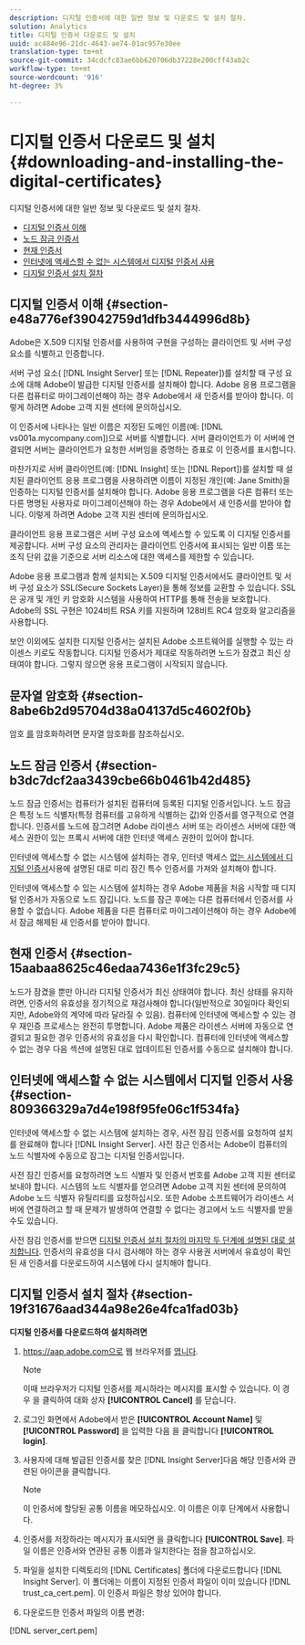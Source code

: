 ```yaml
---
description: 디지털 인증서에 대한 일반 정보 및 다운로드 및 설치 절차.
solution: Analytics
title: 디지털 인증서 다운로드 및 설치
uuid: ac484e96-21dc-4643-ae74-01ac957e30ee
translation-type: tm+mt
source-git-commit: 34cdcfc83ae6bb620706db37228e200cff43ab2c
workflow-type: tm+mt
source-wordcount: '916'
ht-degree: 3%

---
```



# 디지털 인증서 다운로드 및 설치{#downloading-and-installing-the-digital-certificates}

디지털 인증서에 대한 일반 정보 및 다운로드 및 설치 절차.

* [디지털 인증서 이해](../../../../../home/c-inst-svr/c-install-ins-svr/t-install-proc-inst-svr-dpu/c-dnld-dgtl-cert/c-dnld-dgtl-cert.md#section-e48a776ef39042759d1dfb3444996d8b)
* [노드 잠금 인증서](../../../../../home/c-inst-svr/c-install-ins-svr/t-install-proc-inst-svr-dpu/c-dnld-dgtl-cert/c-dnld-dgtl-cert.md#section-b3dc7dcf2aa3439cbe66b0461b42d485)
* [현재 인증서](../../../../../home/c-inst-svr/c-install-ins-svr/t-install-proc-inst-svr-dpu/c-dnld-dgtl-cert/c-dnld-dgtl-cert.md#section-15aabaa8625c46edaa7436e1f3fc29c5)
* [인터넷에 액세스할 수 없는 시스템에서 디지털 인증서 사용](../../../../../home/c-inst-svr/c-install-ins-svr/t-install-proc-inst-svr-dpu/c-dnld-dgtl-cert/c-dnld-dgtl-cert.md#section-809366329a7d4e198f95fe06c1f534fa)
* [디지털 인증서 설치 절차](../../../../../home/c-inst-svr/c-install-ins-svr/t-install-proc-inst-svr-dpu/c-dnld-dgtl-cert/c-dnld-dgtl-cert.md#section-19f31676aad344a98e26e4fca1fad03b)

## 디지털 인증서 이해 {#section-e48a776ef39042759d1dfb3444996d8b}

Adobe은 X.509 디지털 인증서를 사용하여 구현을 구성하는 클라이언트 및 서버 구성 요소를 식별하고 인증합니다.

서버 구성 요소( [!DNL Insight Server] 또는 [!DNL Repeater])를 설치할 때 구성 요소에 대해 Adobe이 발급한 디지털 인증서를 설치해야 합니다. Adobe 응용 프로그램을 다른 컴퓨터로 마이그레이션해야 하는 경우 Adobe에서 새 인증서를 받아야 합니다. 이렇게 하려면 Adobe 고객 지원 센터에 문의하십시오.

이 인증서에 나타나는 일반 이름은 지정된 도메인 이름(예: [!DNL vs001a.mycompany.com])으로 서버를 식별합니다. 서버 클라이언트가 이 서버에 연결되면 서버는 클라이언트가 요청한 서버임을 증명하는 증표로 이 인증서를 표시합니다.

마찬가지로 서버 클라이언트(예: [!DNL Insight] 또는 [!DNL Report])를 설치할 때 설치된 클라이언트 응용 프로그램을 사용하려면 이름이 지정된 개인(예: Jane Smith)을 인증하는 디지털 인증서를 설치해야 합니다. Adobe 응용 프로그램을 다른 컴퓨터 또는 다른 명명된 사용자로 마이그레이션해야 하는 경우 Adobe에서 새 인증서를 받아야 합니다. 이렇게 하려면 Adobe 고객 지원 센터에 문의하십시오.

클라이언트 응용 프로그램은 서버 구성 요소에 액세스할 수 있도록 이 디지털 인증서를 제공합니다. 서버 구성 요소의 관리자는 클라이언트 인증서에 표시되는 일반 이름 또는 조직 단위 값을 기준으로 서버 리소스에 대한 액세스를 제한할 수 있습니다.

Adobe 응용 프로그램과 함께 설치되는 X.509 디지털 인증서에서도 클라이언트 및 서버 구성 요소가 SSL(Secure Sockets Layer)을 통해 정보를 교환할 수 있습니다. SSL은 공개 및 개인 키 암호화 시스템을 사용하여 HTTP를 통해 전송을 보호합니다. Adobe의 SSL 구현은 1024비트 RSA 키를 지원하며 128비트 RC4 암호화 알고리즘을 사용합니다.

보안 이외에도 설치한 디지털 인증서는 설치된 Adobe 소프트웨어를 실행할 수 있는 라이센스 키로도 작동합니다. 디지털 인증서가 제대로 작동하려면 노드가 잠겼고 최신 상태여야 합니다. 그렇지 않으면 응용 프로그램이 시작되지 않습니다.

## 문자열 암호화 {#section-8abe6b2d95704d38a04137d5c4602f0b}

암호 [를](../../../../../home/c-inst-svr/c-install-ins-svr/t-install-proc-inst-svr-dpu/c-dnld-dgtl-cert/string-encryption.md#concept-35da0b53650a4d7e82b240ad27f6d45a) 암호화하려면 문자열 암호화를 참조하십시오.

## 노드 잠금 인증서 {#section-b3dc7dcf2aa3439cbe66b0461b42d485}

노드 잠금 인증서는 컴퓨터가 설치된 컴퓨터에 등록된 디지털 인증서입니다. 노드 잠금은 특정 노드 식별자(특정 컴퓨터를 고유하게 식별하는 값)와 인증서를 영구적으로 연결합니다. 인증서를 노드에 잠그려면 Adobe 라이센스 서버 또는 라이센스 서버에 대한 액세스 권한이 있는 프록시 서버에 대한 인터넷 액세스 권한이 있어야 합니다.

인터넷에 액세스할 수 없는 시스템에 설치하는 경우, 인터넷 액세스 [없는 시스템에서 디지털 인증서](../../../../../home/c-inst-svr/c-install-ins-svr/t-install-proc-inst-svr-dpu/c-dnld-dgtl-cert/c-dnld-dgtl-cert.md#section-809366329a7d4e198f95fe06c1f534fa)사용에 설명된 대로 미리 잠긴 특수 인증서를 가져와 설치해야 합니다.

인터넷에 액세스할 수 있는 시스템에 설치하는 경우 Adobe 제품을 처음 시작할 때 디지털 인증서가 자동으로 노드 잠깁니다. 노드를 잠근 후에는 다른 컴퓨터에서 인증서를 사용할 수 없습니다. Adobe 제품을 다른 컴퓨터로 마이그레이션해야 하는 경우 Adobe에서 잠금 해제된 새 인증서를 받아야 합니다.

## 현재 인증서 {#section-15aabaa8625c46edaa7436e1f3fc29c5}

노드가 잠겼을 뿐만 아니라 디지털 인증서가 최신 상태여야 합니다. 최신 상태를 유지하려면, 인증서의 유효성을 정기적으로 재검사해야 합니다(일반적으로 30일마다 확인되지만, Adobe와의 계약에 따라 달라질 수 있음). 컴퓨터에 인터넷에 액세스할 수 있는 경우 재인증 프로세스는 완전히 투명합니다. Adobe 제품은 라이센스 서버에 자동으로 연결되고 필요한 경우 인증서의 유효성을 다시 확인합니다. 컴퓨터에 인터넷에 액세스할 수 없는 경우 다음 섹션에 설명된 대로 업데이트된 인증서를 수동으로 설치해야 합니다.

## 인터넷에 액세스할 수 없는 시스템에서 디지털 인증서 사용 {#section-809366329a7d4e198f95fe06c1f534fa}

인터넷에 액세스할 수 없는 시스템에 설치하는 경우, 사전 잠김 인증서를 요청하여 설치를 완료해야 합니다 [!DNL Insight Server]. 사전 잠근 인증서는 Adobe이 컴퓨터의 노드 식별자에 수동으로 잠그는 디지털 인증서입니다.

사전 잠긴 인증서를 요청하려면 노드 식별자 및 인증서 번호를 Adobe 고객 지원 센터로 보내야 합니다. 시스템의 노드 식별자를 얻으려면 Adobe 고객 지원 센터에 문의하여 Adobe 노드 식별자 유틸리티를 요청하십시오. 또한 Adobe 소프트웨어가 라이센스 서버에 연결하려고 할 때 문제가 발생하여 연결할 수 없다는 경고에서 노드 식별자를 받을 수도 있습니다.

사전 잠김 인증서를 받으면 [디지털 인증서 설치 절차의 마지막 두 단계에 설명된 대로 설치합니다](../../../../../home/c-inst-svr/c-install-ins-svr/t-install-proc-inst-svr-dpu/c-dnld-dgtl-cert/c-dnld-dgtl-cert.md#section-19f31676aad344a98e26e4fca1fad03b). 인증서의 유효성을 다시 검사해야 하는 경우 사용권 서버에서 유효성이 확인된 새 인증서를 다운로드하여 시스템에 다시 설치해야 합니다.

## 디지털 인증서 설치 절차 {#section-19f31676aad344a98e26e4fca1fad03b}

**디지털 인증서를 다운로드하여 설치하려면**

1. https://aap.adobe.com으로 웹 브라우저를 [엽니다](https://aap.adobe.com).

   >[!NOTE]
   >
   >이때 브라우저가 디지털 인증서를 제시하라는 메시지를 표시할 수 있습니다. 이 경우 을 클릭하여 대화 상자 **[!UICONTROL Cancel]** 를 닫습니다.

1. 로그인 화면에서 Adobe에서 받은 **[!UICONTROL Account Name]** 및 **[!UICONTROL Password]** 을 입력한 다음 을 클릭합니다 **[!UICONTROL login]**.

1. 사용자에 대해 발급된 인증서를 찾은 [!DNL Insight Server]다음 해당 인증서와 관련된 아이콘을 클릭합니다.

   >[!NOTE]
   >
   >이 인증서에 할당된 공통 이름을 메모하십시오. 이 이름은 이후 단계에서 사용합니다.

1. 인증서를 저장하라는 메시지가 표시되면 을 클릭합니다 **[!UICONTROL Save]**. 파일 이름은 인증서와 연관된 공통 이름과 일치한다는 점을 참고하십시오.
1. 파일을 설치한 디렉토리의 [!DNL Certificates] 폴더에 다운로드합니다 [!DNL Insight Server]. 이 폴더에는 이름이 지정된 인증서 파일이 이미 있습니다 [!DNL trust_ca_cert.pem]. 이 인증서 파일은 항상 있어야 합니다.

1. 다운로드한 인증서 파일의 이름 변경:

[!DNL server_cert.pem]

